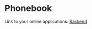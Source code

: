 
# Phonebook

Link to your online applications:
[Backend](https://phonebook-backend-fullstackopen-s85n.onrender.com)
